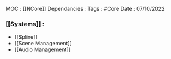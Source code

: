 MOC : [[NCore]] 
Dependancies : 
Tags : #Core
Date : 07/10/2022

### [[Systems]] : 
* [[Spline]]
* [[Scene Management]]
* [[Audio Management]]